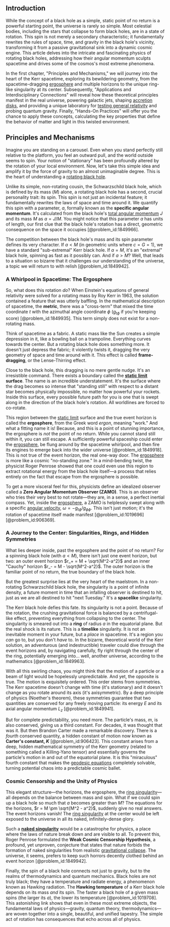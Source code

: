 ## Introduction
While the concept of a black hole as a simple, static point of no return is a powerful starting point, the universe is rarely so simple. Most celestial bodies, including the stars that collapse to form black holes, are in a state of rotation. This spin is not merely a secondary characteristic; it fundamentally rewrites the rules of space, time, and gravity in the black hole's vicinity, transforming it from a passive gravitational sink into a dynamic cosmic engine. This article delves into the intricate and fascinating physics of rotating black holes, addressing how their angular momentum sculpts spacetime and drives some of the cosmos's most extreme phenomena.

In the first chapter, "Principles and Mechanisms," we will journey into the heart of the Kerr spacetime, exploring its bewildering geometry, from the spacetime-dragging [ergosphere](@article_id:160253) and multiple horizons to the unique ring-like singularity at its center. Subsequently, "Applications and Interdisciplinary Connections" will reveal how these theoretical principles manifest in the real universe, powering galactic jets, shaping [accretion disks](@article_id:159479), and providing a unique laboratory for [testing general relativity](@article_id:157010) and probing quantum gravity. Finally, "Hands-On Practices" will offer you the chance to apply these concepts, calculating the key properties that define the behavior of matter and light in this twisted environment.

## Principles and Mechanisms

Imagine you are standing on a carousel. Even when you stand perfectly still relative to the platform, you feel an outward pull, and the world outside seems to spin. Your notion of "stationary" has been profoundly altered by the rotation of your local environment. Now, let's take this simple idea and amplify it by the force of gravity to an almost unimaginable degree. This is the heart of understanding a [rotating black hole](@article_id:261173).

Unlike its simple, non-rotating cousin, the Schwarzschild black hole, which is defined by its mass ($M$) alone, a rotating black hole has a second, crucial personality trait: its spin. This spin is not just an incidental feature; it fundamentally rewrites the laws of space and time around it. We quantify this spin with a parameter, $a$, formally known as the **specific angular momentum**. It's calculated from the black hole's [total angular momentum](@article_id:155254) $J$ and its mass $M$ as $a = J/M$. You might notice that this parameter $a$ has units of length, our first clue that the black hole's rotation has a direct, geometric consequence on the space it occupies [@problem_id:1849966].

The competition between the black hole's mass and its spin parameter defines its very character. If $a < M$ (in geometric units where $c=G=1$), we have a standard "sub-extremal" Kerr black hole. If $a=M$, it's an "extremal" black hole, spinning as fast as it possibly can. And if $a > M$? Well, that leads to a situation so bizarre that it challenges our understanding of the universe, a topic we will return to with relish [@problem_id:1849942].

### A Whirlpool in Spacetime: The Ergosphere

So, what does this rotation *do*? When Einstein's equations of general relativity were solved for a rotating mass by Roy Kerr in 1963, the solution contained a feature that was utterly baffling. In the mathematical description of spacetime, the **metric**, there was a "cross-term" that mixed the time coordinate $t$ with the azimuthal angle coordinate $\phi$ ($g_{t\phi}$ if you're keeping score) [@problem_id:1849935]. This term simply does not exist for a non-rotating mass.

Think of spacetime as a fabric. A static mass like the Sun creates a simple depression in it, like a bowling ball on a trampoline. Everything curves towards the center. But a rotating black hole does something more. It doesn't just depress the fabric; it violently twists it, dragging the very geometry of space and time around with it. This effect is called **frame-dragging**, or the Lense-Thirring effect.

Close to the black hole, this dragging is no mere gentle nudge. It's an irresistible command. There exists a boundary called the **[static limit](@article_id:261986) surface**. The name is an incredible understatement. It's the surface where the drag becomes so intense that "standing still" with respect to a distant star becomes physically impossible, no matter how powerful your rockets. Inside this surface, every possible future path for you is one that is swept along in the direction of the black hole's rotation. All worldlines are forced to co-rotate.

This region between the [static limit](@article_id:261986) surface and the true event horizon is called the **ergosphere**, from the Greek word *ergon*, meaning "work." And what a fitting name it is! Because, and this is a point of stunning importance, the ergosphere is *not* the point of no return. While you cannot stand still within it, you can still escape. A sufficiently powerful spaceship could enter the [ergosphere](@article_id:160253), be flung around by the spacetime whirlpool, and then fire its engines to emerge back into the wider universe [@problem_id:1849918]. This is not true of the event horizon, the real one-way door. The [ergosphere](@article_id:160253) is more like a cosmic "no-standing zone." In a mind-bending twist, the physicist Roger Penrose showed that one could even use this region to extract rotational energy from the black hole itself—a process that relies entirely on the fact that escape from the ergosphere is possible.

To get a more visceral feel for this, physicists define an idealized observer called a **Zero Angular Momentum Observer (ZAMO)**. This is an observer who tries their very best to not rotate—they are, in a sense, a perfect inertial compass. Yet, inside the [ergosphere](@article_id:160253), a ZAMO is helplessly swept along with a specific [angular velocity](@article_id:192045), $\omega = -g_{t\phi}/g_{\phi\phi}$. This isn't just motion; it's the rotation of spacetime itself made manifest [@problem_id:1019696] [@problem_id:906369].

### A Journey to the Center: Singularities, Rings, and Hidden Symmetries

What lies deeper inside, past the ergosphere and the point of no return? For a spinning black hole (with $a < M$), there isn't just one event horizon, but two: an outer event horizon $r_+ = M + \sqrt{M^2-a^2}$ and an inner "Cauchy" horizon $r_- = M - \sqrt{M^2-a^2}$. The outer horizon is the familiar point of no return, the true boundary of the black hole.

But the greatest surprise lies at the very heart of the maelstrom. In a non-rotating Schwarzschild black hole, the singularity is a point of infinite density, a future moment in time that an infalling observer is destined to hit, just as we are all destined to hit "next Tuesday." It's a **spacelike** singularity.

The Kerr black hole defies this fate. Its singularity is not a point. Because of the rotation, the crushing gravitational force is balanced by a centrifugal-like effect, preventing everything from collapsing to the center. The singularity is smeared out into a **ring** of radius $a$ in the equatorial plane. But the real shock is its nature. This is a **timelike** singularity. It is not an inevitable moment in your future, but a *place* in spacetime. It's a region you *can* go to, but you don't *have* to. In the bizarre, theoretical world of the Kerr solution, an adventurous (and indestructible) traveler could dive through the event horizons and, by navigating carefully, fly right through the center of the ring, potentially emerging into... well, another universe, according to the mathematics [@problem_id:1849963].

With all this swirling chaos, you might think that the motion of a particle or a beam of light would be hopelessly unpredictable. And yet, the opposite is true. The motion is exquisitely ordered. This order stems from symmetries. The Kerr spacetime doesn't change with time (it's stationary) and it doesn't change as you rotate around its axis (it's axisymmetric). By a deep principle of physics (Noether's theorem), these symmetries guarantee that two quantities are conserved for any freely moving particle: its energy $E$ and its axial angular momentum $L_z$ [@problem_id:1849941].

But for complete predictability, you need more. The particle's mass, $m$, is also conserved, giving us a third constant. For decades, it was thought that was it. But then Brandon Carter made a remarkable discovery. There is a *fourth* conserved quantity, a hidden constant of motion now known as **Carter's constant, $K$** [@problem_id:906423]. This constant arises from a deep, hidden mathematical symmetry of the Kerr geometry (related to something called a Killing-Yano tensor) and essentially governs the particle's motion in and out of the equatorial plane. It is this "miraculous" fourth constant that makes the [geodesic equations](@article_id:263855) completely solvable, turning potential chaos into a predictable cosmic ballet.

### Cosmic Censorship and the Unity of Physics

This elegant structure—the horizons, the ergosphere, the [ring singularity](@article_id:160265)—all depends on the balance between mass and spin. What if we could spin up a black hole so much that $a$ becomes greater than $M$? The equations for the horizons, $r = M \pm \sqrt{M^2 - a^2}$, suddenly give no real answers. The event horizons vanish! The [ring singularity](@article_id:160265) at the center would be left exposed to the universe in all its naked, infinitely-dense glory.

Such a **[naked singularity](@article_id:160456)** would be a catastrophe for physics, a place where the laws of nature break down and are visible to all. To prevent this, Roger Penrose formulated the **Weak Cosmic Censorship Hypothesis**, a profound, yet unproven, conjecture that states that nature forbids the formation of naked singularities from realistic [gravitational collapse](@article_id:160781). The universe, it seems, prefers to keep such horrors decently clothed behind an event horizon [@problem_id:1849942].

Finally, the spin of a black hole connects not just to gravity, but to the realms of thermodynamics and quantum mechanics. Black holes are not truly black; they have a temperature and radiate energy, a phenomenon known as Hawking radiation. The **Hawking temperature** of a Kerr black hole depends on its mass *and* its spin. The faster a black hole of a given mass spins (the larger its $a$), the lower its temperature [@problem_id:1019708]. This astonishing link shows that even in these most extreme objects, the fundamental laws of physics—gravity, quantum theory, thermodynamics—are woven together into a single, beautiful, and unified tapestry. The simple act of rotation has consequences that echo across all of physics.